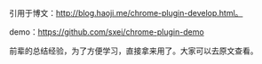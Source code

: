 
引用于博文：http://blog.haoji.me/chrome-plugin-develop.html。

demo：https://github.com/sxei/chrome-plugin-demo 

前辈的总结经验，为了方便学习，直接拿来用了。大家可以去原文查看。
